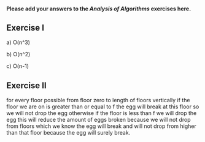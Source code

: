 #### Please add your answers to the ***Analysis of  Algorithms*** exercises here.

## Exercise I

a)
O(n^3)

b)
O(n^2)

c)
O(n-1)

## Exercise II

for every floor possible from floor zero to length of floors vertically
if the floor we are on is greater than or equal to f
the egg will break at this floor so we will not drop the egg
otherwise if the floor is less than f we will drop the egg
this will reduce the amount of eggs broken because we will not drop from 
floors which we know the egg will break and will not drop from higher than that floor
because the egg will surely break.

